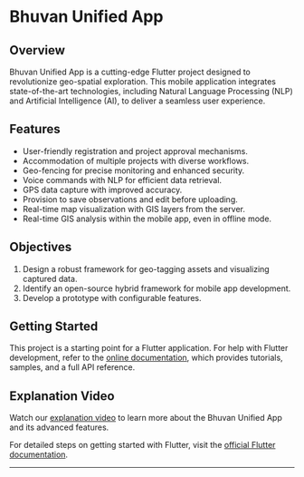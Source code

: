 # Bhuvan Unified App

## Overview

Bhuvan Unified App is a cutting-edge Flutter project designed to revolutionize geo-spatial exploration. This mobile application integrates state-of-the-art technologies, including Natural Language Processing (NLP) and Artificial Intelligence (AI), to deliver a seamless user experience.

## Features

- User-friendly registration and project approval mechanisms.
- Accommodation of multiple projects with diverse workflows.
- Geo-fencing for precise monitoring and enhanced security.
- Voice commands with NLP for efficient data retrieval.
- GPS data capture with improved accuracy.
- Provision to save observations and edit before uploading.
- Real-time map visualization with GIS layers from the server.
- Real-time GIS analysis within the mobile app, even in offline mode.

## Objectives

1. Design a robust framework for geo-tagging assets and visualizing captured data.
2. Identify an open-source hybrid framework for mobile app development.
3. Develop a prototype with configurable features.

## Getting Started

This project is a starting point for a Flutter application. For help with Flutter development, refer to the [online documentation](https://docs.flutter.dev/), which provides tutorials, samples, and a full API reference.

## Explanation Video

Watch our [explanation video](https://www.youtube.com/watch?v=mZthyeAnSLk) to learn more about the Bhuvan Unified App and its advanced features.

For detailed steps on getting started with Flutter, visit the [official Flutter documentation](https://docs.flutter.dev/get-started/codelab).

---
